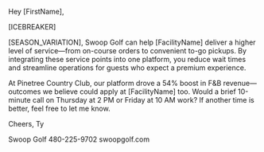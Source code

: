 Hey [FirstName],

[ICEBREAKER]

[SEASON_VARIATION], Swoop Golf can help [FacilityName] deliver a higher level of service—from on-course orders to convenient to-go pickups. By integrating these service points into one platform, you reduce wait times and streamline operations for guests who expect a premium experience.

At Pinetree Country Club, our platform drove a 54% boost in F&B revenue—outcomes we believe could apply at [FacilityName] too. Would a brief 10-minute call on Thursday at 2 PM or Friday at 10 AM work? If another time is better, feel free to let me know.

Cheers,
Ty

Swoop Golf
480-225-9702
swoopgolf.com
